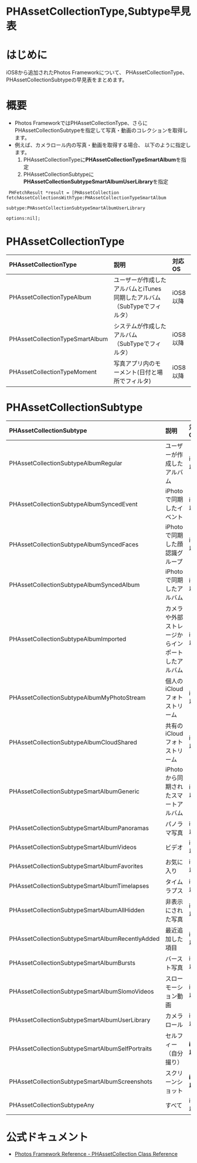 # PHAssetCollectionType,Subtype早見表
# はじめに

iOS8から追加されたPhotos Frameworkについて、
PHAssetCollectionType、PHAssetCollectionSubtypeの早見表をまとめます。

# 概要
 - Photos FrameworkではPHAssetCollectionType、さらにPHAssetCollectionSubtypeを指定して写真・動画のコレクションを取得します。
 - 例えば、カメラロール内の写真・動画を取得する場合、 以下のように指定します。
   1. PHAssetCollectionTypeに**PHAssetCollectionTypeSmartAlbum**を指定
   2. PHAssetCollectionSubtypeに**PHAssetCollectionSubtypeSmartAlbumUserLibrary**を指定

```objc:カメラロールのコレクションを取得するサンプル(Objective-c)
 PHFetchResult *result = [PHAssetCollection fetchAssetCollectionsWithType:PHAssetCollectionTypeSmartAlbum
                                                                   subtype:PHAssetCollectionSubtypeSmartAlbumUserLibrary
                                                                   options:nil];
```

# PHAssetCollectionType

| PHAssetCollectionType           | 説明 | 対応OS |
|:--------------------------------|:------------------------------------------------------|:----------------|
| PHAssetCollectionTypeAlbum      | ユーザーが作成したアルバムとiTunes同期したアルバム（SubTypeでフィルタ）| iOS8以降 |   
| PHAssetCollectionTypeSmartAlbum | システムが作成したアルバム（SubTypeでフィルタ） | iOS8以降 |
| PHAssetCollectionTypeMoment     | 写真アプリ内のモーメント(日付と場所でフィルタ) | iOS8以降　|

# PHAssetCollectionSubtype

|PHAssetCollectionSubtype|説明|対応OS|
|:--|:--|:--|
|PHAssetCollectionSubtypeAlbumRegular |ユーザーが作成したアルバム| iOS8以降|
|PHAssetCollectionSubtypeAlbumSyncedEvent |iPhotoで同期したイベント|iOS8以降|
|PHAssetCollectionSubtypeAlbumSyncedFaces |iPhotoで同期した顔認識グループ|iOS8以降|
|PHAssetCollectionSubtypeAlbumSyncedAlbum  |iPhotoで同期したアルバム|  iOS8以降|
|PHAssetCollectionSubtypeAlbumImported |カメラや外部ストレージからインポートしたアルバム|  iOS8以降|     
|PHAssetCollectionSubtypeAlbumMyPhotoStream   |個人のiCloudフォトストリーム|iOS8以降|    
|PHAssetCollectionSubtypeAlbumCloudShared   |共有のiCloudフォトストリーム|iOS8以降|    
|PHAssetCollectionSubtypeSmartAlbumGeneric  |iPhotoから同期されたスマートアルバム| iOS8以降|   
|PHAssetCollectionSubtypeSmartAlbumPanoramas  | パノラマ写真|iOS8以降|  
|PHAssetCollectionSubtypeSmartAlbumVideos   | ビデオ | iOS8以降|
|PHAssetCollectionSubtypeSmartAlbumFavorites    | お気に入り|iOS8以降|
|PHAssetCollectionSubtypeSmartAlbumTimelapses  | タイムラプス |iOS8以降|
|PHAssetCollectionSubtypeSmartAlbumAllHidden  | 非表示にされた写真 |iOS8以降|
|PHAssetCollectionSubtypeSmartAlbumRecentlyAdded  |最近追加した項目 |iOS8以降|
|PHAssetCollectionSubtypeSmartAlbumBursts    | バースト写真 |iOS8以降|
|PHAssetCollectionSubtypeSmartAlbumSlomoVideos  | スローモーション動画|iOS8以降|
|PHAssetCollectionSubtypeSmartAlbumUserLibrary  | カメラロール |iOS8以降|
|PHAssetCollectionSubtypeSmartAlbumSelfPortraits  |セルフィー（自分撮り） |**iOS9以降**|
|PHAssetCollectionSubtypeSmartAlbumScreenshots  | スクリーンショット |**iOS9以降**|
|PHAssetCollectionSubtypeAny | すべて|iOS8以降|

# 公式ドキュメント
 - [Photos Framework Reference - PHAssetCollection Class Reference](https://developer.apple.com/library/ios/documentation/Photos/Reference/PHAssetCollection_Class/#//apple_ref/c/tdef/PHAssetCollectionType)

